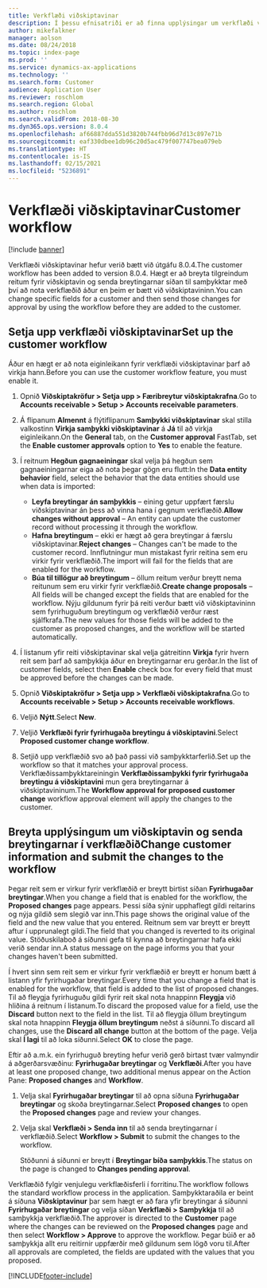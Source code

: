 ```yaml
---
title: Verkflæði viðskiptavinar
description: Í þessu efnisatriði er að finna upplýsingar um verkflæði viðskiptavinar. Tilgreindum reitum fyrir viðskiptavin er breytt og breytingarnar eru síðan sendar til samþykktar með því að nota verkflæðið áður en þeim er bætt við viðskiptavininn.
author: mikefalkner
manager: aolson
ms.date: 08/24/2018
ms.topic: index-page
ms.prod: ''
ms.service: dynamics-ax-applications
ms.technology: ''
ms.search.form: Customer
audience: Application User
ms.reviewer: roschlom
ms.search.region: Global
ms.author: roschlom
ms.search.validFrom: 2018-08-30
ms.dyn365.ops.version: 8.0.4
ms.openlocfilehash: af66887dda551d3820b744fbb96d7d13c897e71b
ms.sourcegitcommit: eaf330dbee1db96c20d5ac479f007747bea079eb
ms.translationtype: HT
ms.contentlocale: is-IS
ms.lasthandoff: 02/15/2021
ms.locfileid: "5236891"
---
```

# <a name="customer-workflow"></a><span data-ttu-id="ee8a8-104">Verkflæði viðskiptavinar</span><span class="sxs-lookup"><span data-stu-id="ee8a8-104">Customer workflow</span></span>

[!include [banner](../includes/banner.md)]

<span data-ttu-id="ee8a8-105">Verkflæði viðskiptavinar hefur verið bætt við útgáfu 8.0.4.</span><span class="sxs-lookup"><span data-stu-id="ee8a8-105">The customer workflow has been added to version 8.0.4.</span></span> <span data-ttu-id="ee8a8-106">Hægt er að breyta tilgreindum reitum fyrir viðskiptavin og senda breytingarnar síðan til samþykktar með því að nota verkflæðið áður en þeim er bætt við viðskiptavininn.</span><span class="sxs-lookup"><span data-stu-id="ee8a8-106">You can change specific fields for a customer and then send those changes for approval by using the workflow before they are added to the customer.</span></span>

## <a name="set-up-the-customer-workflow"></a><span data-ttu-id="ee8a8-107">Setja upp verkflæði viðskiptavinar</span><span class="sxs-lookup"><span data-stu-id="ee8a8-107">Set up the customer workflow</span></span>

<span data-ttu-id="ee8a8-108">Áður en hægt er að nota eiginleikann fyrir verkflæði viðskiptavinar þarf að virkja hann.</span><span class="sxs-lookup"><span data-stu-id="ee8a8-108">Before you can use the customer workflow feature, you must enable it.</span></span>

1. <span data-ttu-id="ee8a8-109">Opnið **Viðskiptakröfur \> Setja upp \> Færibreytur viðskiptakrafna**.</span><span class="sxs-lookup"><span data-stu-id="ee8a8-109">Go to **Accounts receivable \> Setup \> Accounts receivable parameters**.</span></span>
2. <span data-ttu-id="ee8a8-110">Á flipanum **Almennt** á flýtiflipanum **Samþykki viðskiptavinar** skal stilla valkostinn **Virkja samþykki viðskiptavinar** á **Já** til að virkja eiginleikann.</span><span class="sxs-lookup"><span data-stu-id="ee8a8-110">On the **General** tab, on the **Customer approval** FastTab, set the **Enable customer approvals** option to **Yes** to enable the feature.</span></span>
3. <span data-ttu-id="ee8a8-111">Í reitnum **Hegðun gagnaeiningar** skal velja þá hegðun sem gagnaeiningarnar eiga að nota þegar gögn eru flutt:</span><span class="sxs-lookup"><span data-stu-id="ee8a8-111">In the **Data entity behavior** field, select the behavior that the data entities should use when data is imported:</span></span>

    - <span data-ttu-id="ee8a8-112">**Leyfa breytingar án samþykkis** – eining getur uppfært færslu viðskiptavinar án þess að vinna hana í gegnum verkflæðið.</span><span class="sxs-lookup"><span data-stu-id="ee8a8-112">**Allow changes without approval** – An entity can update the customer record without processing it through the workflow.</span></span>
    - <span data-ttu-id="ee8a8-113">**Hafna breytingum** – ekki er hægt að gera breytingar á færslu viðskiptavinar.</span><span class="sxs-lookup"><span data-stu-id="ee8a8-113">**Reject changes** – Changes can't be made to the customer record.</span></span> <span data-ttu-id="ee8a8-114">Innflutningur mun mistakast fyrir reitina sem eru virkir fyrir verkflæðið.</span><span class="sxs-lookup"><span data-stu-id="ee8a8-114">The import will fail for the fields that are enabled for the workflow.</span></span>
    - <span data-ttu-id="ee8a8-115">**Búa til tillögur að breytingum** – öllum reitum verður breytt nema reitunum sem eru virkir fyrir verkflæðið.</span><span class="sxs-lookup"><span data-stu-id="ee8a8-115">**Create change proposals** – All fields will be changed except the fields that are enabled for the workflow.</span></span> <span data-ttu-id="ee8a8-116">Nýju gildunum fyrir þá reiti verður bætt við viðskiptavininn sem fyrirhuguðum breytingum og verkflæðið verður ræst sjálfkrafa.</span><span class="sxs-lookup"><span data-stu-id="ee8a8-116">The new values for those fields will be added to the customer as proposed changes, and the workflow will be started automatically.</span></span>

4. <span data-ttu-id="ee8a8-117">Í listanum yfir reiti viðskiptavinar skal velja gátreitinn **Virkja** fyrir hvern reit sem þarf að samþykkja áður en breytingarnar eru gerðar.</span><span class="sxs-lookup"><span data-stu-id="ee8a8-117">In the list of customer fields, select then **Enable** check box for every field that must be approved before the changes can be made.</span></span>
5. <span data-ttu-id="ee8a8-118">Opnið **Viðskiptakröfur \> Setja upp \> Verkflæði viðskiptakrafna**.</span><span class="sxs-lookup"><span data-stu-id="ee8a8-118">Go to **Accounts receivable \> Setup \> Accounts receivable workflows**.</span></span>
6. <span data-ttu-id="ee8a8-119">Veljið **Nýtt**.</span><span class="sxs-lookup"><span data-stu-id="ee8a8-119">Select **New**.</span></span>
7. <span data-ttu-id="ee8a8-120">Veljið **Verkflæði fyrir fyrirhugaða breytingu á viðskiptavini**.</span><span class="sxs-lookup"><span data-stu-id="ee8a8-120">Select **Proposed customer change workflow**.</span></span> 
8. <span data-ttu-id="ee8a8-121">Setjið upp verkflæðið svo að það passi við samþykktarferlið.</span><span class="sxs-lookup"><span data-stu-id="ee8a8-121">Set up the workflow so that it matches your approval process.</span></span> <span data-ttu-id="ee8a8-122">Verkflæðissamþykktareiningin **Verkflæðissamþykki fyrir fyrirhugaða breytingu á viðskiptavini** mun gera breytingarnar á viðskiptavininum.</span><span class="sxs-lookup"><span data-stu-id="ee8a8-122">The **Workflow approval for proposed customer change** workflow approval element will apply the changes to the customer.</span></span>

## <a name="change-customer-information-and-submit-the-changes-to-the-workflow"></a><span data-ttu-id="ee8a8-123">Breyta upplýsingum um viðskiptavin og senda breytingarnar í verkflæðið</span><span class="sxs-lookup"><span data-stu-id="ee8a8-123">Change customer information and submit the changes to the workflow</span></span>

<span data-ttu-id="ee8a8-124">Þegar reit sem er virkur fyrir verkflæðið er breytt birtist síðan **Fyrirhugaðar breytingar**.</span><span class="sxs-lookup"><span data-stu-id="ee8a8-124">When you change a field that is enabled for the workflow, the **Proposed changes** page appears.</span></span> <span data-ttu-id="ee8a8-125">Þessi síða sýnir upphaflegt gildi reitarins og nýja gildið sem slegið var inn.</span><span class="sxs-lookup"><span data-stu-id="ee8a8-125">This page shows the original value of the field and the new value that you entered.</span></span> <span data-ttu-id="ee8a8-126">Reitnum sem var breytt er breytt aftur í upprunalegt gildi.</span><span class="sxs-lookup"><span data-stu-id="ee8a8-126">The field that you changed is reverted to its original value.</span></span> <span data-ttu-id="ee8a8-127">Stöðuskilaboð á síðunni gefa til kynna að breytingarnar hafa ekki verið sendar inn.</span><span class="sxs-lookup"><span data-stu-id="ee8a8-127">A status message on the page informs you that your changes haven't been submitted.</span></span>

<span data-ttu-id="ee8a8-128">Í hvert sinn sem reit sem er virkur fyrir verkflæðið er breytt er honum bætt á listann yfir fyrirhugaðar breytingar.</span><span class="sxs-lookup"><span data-stu-id="ee8a8-128">Every time that you change a field that is enabled for the workflow, that field is added to the list of proposed changes.</span></span> <span data-ttu-id="ee8a8-129">Til að fleygja fyrirhuguðu gildi fyrir reit skal nota hnappinn **Fleygja** við hliðina á reitnum í listanum.</span><span class="sxs-lookup"><span data-stu-id="ee8a8-129">To discard the proposed value for a field, use the **Discard** button next to the field in the list.</span></span> <span data-ttu-id="ee8a8-130">Til að fleygja öllum breytingum skal nota hnappinn **Fleygja öllum breytingum** neðst á síðunni.</span><span class="sxs-lookup"><span data-stu-id="ee8a8-130">To discard all changes, use the **Discard all change** button at the bottom of the page.</span></span> <span data-ttu-id="ee8a8-131">Velja skal **Í lagi** til að loka síðunni.</span><span class="sxs-lookup"><span data-stu-id="ee8a8-131">Select **OK** to close the page.</span></span>

<span data-ttu-id="ee8a8-132">Eftir að a.m.k. ein fyrirhuguð breyting hefur verið gerð birtast tvær valmyndir á aðgerðarsvæðinu: **Fyrirhugaðar breytingar** og **Verkflæði**.</span><span class="sxs-lookup"><span data-stu-id="ee8a8-132">After you have at least one proposed change, two additional menus appear on the Action Pane: **Proposed changes** and **Workflow**.</span></span>

1. <span data-ttu-id="ee8a8-133">Velja skal **Fyrirhugaðar breytingar** til að opna síðuna **Fyrirhugaðar breytingar** og skoða breytingarnar.</span><span class="sxs-lookup"><span data-stu-id="ee8a8-133">Select **Proposed changes** to open the **Proposed changes** page and review your changes.</span></span>
2. <span data-ttu-id="ee8a8-134">Velja skal **Verkflæði \> Senda inn** til að senda breytingarnar í verkflæðið.</span><span class="sxs-lookup"><span data-stu-id="ee8a8-134">Select **Workflow \> Submit** to submit the changes to the workflow.</span></span>

    <span data-ttu-id="ee8a8-135">Stöðunni á síðunni er breytt í **Breytingar bíða samþykkis**.</span><span class="sxs-lookup"><span data-stu-id="ee8a8-135">The status on the page is changed to **Changes pending approval**.</span></span>

<span data-ttu-id="ee8a8-136">Verkflæðið fylgir venjulegu verkflæðisferli í forritinu.</span><span class="sxs-lookup"><span data-stu-id="ee8a8-136">The workflow follows the standard workflow process in the application.</span></span> <span data-ttu-id="ee8a8-137">Samþykktaraðila er beint á síðuna **Viðskiptavinur** þar sem hægt er að fara yfir breytingar á síðunni **Fyrirhugaðar breytingar** og velja síðan **Verkflæði \> Samþykkja** til að samþykkja verkflæðið.</span><span class="sxs-lookup"><span data-stu-id="ee8a8-137">The approver is directed to the **Customer** page where the changes can be reviewed on the **Proposed changes** page and then select **Workflow \> Approve** to approve the workflow.</span></span> <span data-ttu-id="ee8a8-138">Þegar búið er að samþykkja allt eru reitirnir uppfærðir með gildunum sem lögð voru til.</span><span class="sxs-lookup"><span data-stu-id="ee8a8-138">After all approvals are completed, the fields are updated with the values that you proposed.</span></span>


[!INCLUDE[footer-include](../../includes/footer-banner.md)]